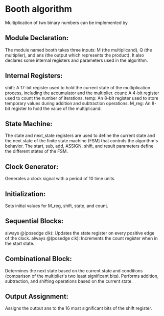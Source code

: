 # Booth algorithm
 Multiplication of two binary numbers can be implemented by

 
## Module Declaration:
The module named booth takes three inputs: M (the multiplicand), Q (the multiplier), and ans (the output which represents the product).
It also declares some internal registers and parameters used in the algorithm.

## Internal Registers:
shift: A 17-bit register used to hold the current state of the multiplication process, including the accumulator and the multiplier.
count: A 4-bit register used to count the number of iterations.
temp: An 8-bit register used to store temporary values during addition and subtraction operations.
M_reg: An 8-bit register to hold the value of the multiplicand.

## State Machine:
The state and next_state registers are used to define the current state and the next state of the finite state machine (FSM) that controls the algorithm's behavior.
The start, sub, add, ASSIGN, shift, and result parameters define the different states of the FSM.

## Clock Generator:
Generates a clock signal with a period of 10 time units.

## Initialization:
Sets initial values for M_reg, shift, state, and count.

## Sequential Blocks:
always @(posedge clk): Updates the state register on every positive edge of the clock.
always @(posedge clk): Increments the count register when in the start state.

## Combinational Block:
Determines the next state based on the current state and conditions (comparison of the multiplier's two least significant bits).
Performs addition, subtraction, and shifting operations based on the current state.

## Output Assignment:
Assigns the output ans to the 16 most significant bits of the shift register.
